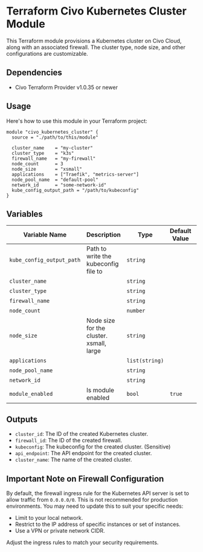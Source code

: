 # Terraform Civo Kubernetes Cluster Module

This Terraform module provisions a Kubernetes cluster on Civo Cloud, along with an associated firewall. The cluster type, node size, and other configurations are customizable.

## Dependencies

- Civo Terraform Provider v1.0.35 or newer

## Usage

Here's how to use this module in your Terraform project:

```hcl
module "civo_kubernetes_cluster" {
  source = "./path/to/this/module"

  cluster_name    = "my-cluster"
  cluster_type    = "k3s"
  firewall_name   = "my-firewall"
  node_count      = 3
  node_size       = "xsmall"
  applications    = ["Traefik", "metrics-server"]
  node_pool_name  = "default-pool"
  network_id      = "some-network-id"
  kube_config_output_path = "/path/to/kubeconfig"
}
```

## Variables

| Variable Name            | Description                            | Type          | Default Value  | Required |
|--------------------------|----------------------------------------|---------------|----------------|----------|
| `kube_config_output_path`| Path to write the kubeconfig file to   | `string`      |                | Yes      |
| `cluster_name`           |                                        | `string`      |                | Yes      |
| `cluster_type`           |                                        | `string`      |                | Yes      |
| `firewall_name`          |                                        | `string`      |                | Yes      |
| `node_count`             |                                        | `number`      |                | Yes      |
| `node_size`              | Node size for the cluster. xsmall, large| `string`      |                | Yes      |
| `applications`           |                                        | `list(string)`|                | Yes      |
| `node_pool_name`         |                                        | `string`      |                | Yes      |
| `network_id`             |                                        | `string`      |                | Yes      |
| `module_enabled`         | Is module enabled                      | `bool`        | `true`         | No       |

## Outputs

- `cluster_id`: The ID of the created Kubernetes cluster.
- `firewall_id`: The ID of the created firewall.
- `kubeconfig`: The kubeconfig for the created cluster. (Sensitive)
- `api_endpoint`: The API endpoint for the created cluster.
- `cluster_name`: The name of the created cluster.

## Important Note on Firewall Configuration

By default, the firewall ingress rule for the Kubernetes API server is set to allow traffic from `0.0.0.0/0`. This is not recommended for production environments. You may need to update this to suit your specific needs:

- Limit to your local network.
- Restrict to the IP address of specific instances or set of instances.
- Use a VPN or private network CIDR.

Adjust the ingress rules to match your security requirements.

